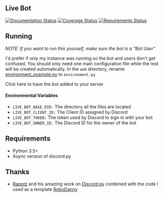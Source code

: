 ## Live Bot
[![Documentation Status](https://readthedocs.org/projects/live-bot/badge/?version=latest)](http://live-bot.readthedocs.io/en/latest/?badge=latest) [![Coverage Status](https://coveralls.io/repos/github/bsquidwrd/Live-Bot/badge.svg?branch=master)](https://coveralls.io/github/bsquidwrd/Live-Bot?branch=master) [![Requirements Status](https://requires.io/github/bsquidwrd/Live-Bot/requirements.svg?branch=master)](https://requires.io/github/bsquidwrd/Live-Bot/requirements/?branch=master)


## Running
_NOTE: If you want to run this yourself, make sure the bot is a "Bot User"_

I'd prefer if only my instance was running so the bot and users don't get confused. You should only need one main configuration file while the rest will be created automatically. In the `web` directory, rename [environment_example.py](environment_example.py) to `environment.py`

Click here to have the bot added to your server

#### Environmental Variables
- `LIVE_BOT_BASE_DIR:` The directory all the files are located
- `LIVE_BOT_CLIENT_ID:` The Client ID assigned by Discord
- `LIVE_BOT_TOKEN:` The token used by Discord to sign in with your bot
- `LIVE_BOT_OWNER_ID:` The Discord ID for the owner of the bot


## Requirements
- Python 3.5+
- Async version of discord.py

## Thanks
- [Rapptz](https://github.com/Rapptz) and his amazing work on [Discord.py](https://github.com/Rapptz/discord.py) combined with the code I used as a template [RoboDanny](https://github.com/Rapptz/RoboDanny)
